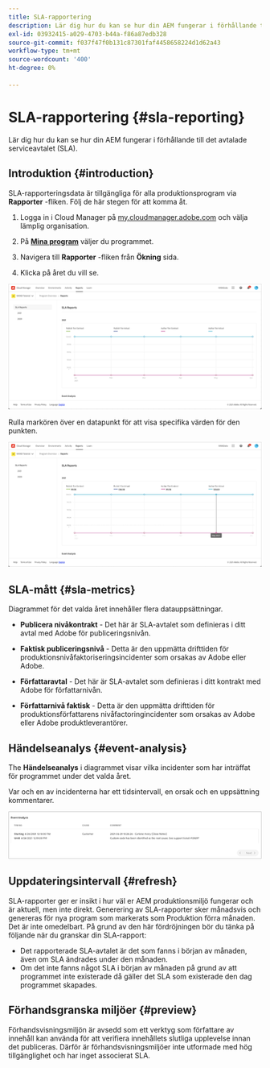 ```yaml
---
title: SLA-rapportering
description: Lär dig hur du kan se hur din AEM fungerar i förhållande till det avtalade serviceavtalet (SLA).
exl-id: 03932415-a029-4703-b44a-f86a87edb328
source-git-commit: f037f47f0b131c87301faf4458658224d1d62a43
workflow-type: tm+mt
source-wordcount: '400'
ht-degree: 0%

---
```



# SLA-rapportering {#sla-reporting}

Lär dig hur du kan se hur din AEM fungerar i förhållande till det avtalade serviceavtalet (SLA).

## Introduktion {#introduction}

SLA-rapporteringsdata är tillgängliga för alla produktionsprogram via **Rapporter** -fliken. Följ de här stegen för att komma åt.

1. Logga in i Cloud Manager på [my.cloudmanager.adobe.com](https://my.cloudmanager.adobe.com/) och välja lämplig organisation.

1. På **[Mina program](/help/implementing/cloud-manager/getting-access-to-aem-in-cloud/editing-programs.md#my-programs)** väljer du programmet.

1. Navigera till **Rapporter** -fliken från **Ökning** sida.

1. Klicka på året du vill se.

![Exempel på SLA-diagram](assets/sla-reporting-1.png)

Rulla markören över en datapunkt för att visa specifika värden för den punkten.

![Visa detaljerade data](assets/sla-reporting-b.png)

## SLA-mått {#sla-metrics}

Diagrammet för det valda året innehåller flera datauppsättningar.

* **Publicera nivåkontrakt** - Det här är SLA-avtalet som definieras i ditt avtal med Adobe för publiceringsnivån.

* **Faktisk publiceringsnivå** - Detta är den uppmätta drifttiden för produktionsnivåfaktoriseringsincidenter som orsakas av Adobe eller Adobe.

* **Författaravtal** - Det här är SLA-avtalet som definieras i ditt kontrakt med Adobe för författarnivån.

* **Författarnivå faktisk** - Detta är den uppmätta drifttiden för produktionsförfattarens nivåfactoringincidenter som orsakas av Adobe eller Adobe produktleverantörer.

## Händelseanalys {#event-analysis}

The **Händelseanalys** i diagrammet visar vilka incidenter som har inträffat för programmet under det valda året.

Var och en av incidenterna har ett tidsintervall, en orsak och en uppsättning kommentarer.

![Exempel på händelseanalys](assets/sla-reporting-c.png)

## Uppdateringsintervall {#refresh}

SLA-rapporter ger er insikt i hur väl er AEM produktionsmiljö fungerar och är aktuell, men inte direkt. Generering av SLA-rapporter sker månadsvis och genereras för nya program som markerats som Produktion förra månaden. Det är inte omedelbart. På grund av den här fördröjningen bör du tänka på följande när du granskar din SLA-rapport:

* Det rapporterade SLA-avtalet är det som fanns i början av månaden, även om SLA ändrades under den månaden.
* Om det inte fanns något SLA i början av månaden på grund av att programmet inte existerade då gäller det SLA som existerade den dag programmet skapades.

## Förhandsgranska miljöer {#preview}

Förhandsvisningsmiljön är avsedd som ett verktyg som författare av innehåll kan använda för att verifiera innehållets slutliga upplevelse innan det publiceras. Därför är förhandsvisningsmiljöer inte utformade med hög tillgänglighet och har inget associerat SLA.
